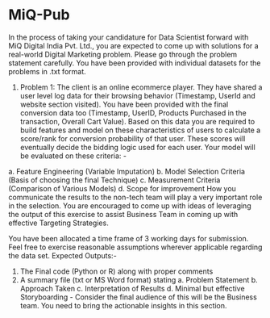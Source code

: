 # MiQ-Pub

In the process of taking your candidature for Data Scientist forward with MiQ Digital India Pvt. Ltd., you are expected to come up with solutions for a real-world Digital Marketing problem. Please go through the problem statement carefully. You have been provided with individual datasets for the problems in .txt format.  

1)	Problem 1: The client is an online ecommerce player. They have shared a user level log data for their browsing behavior (Timestamp, UserId and website section visited). You have been provided with the final conversion data too (Timestamp, UserID, Products Purchased in the transaction, Overall Cart Value). Based on this data you are required to build features and model on these characteristics of users to calculate a score/rank for conversion probability of that user. These scores will eventually decide the bidding logic used for each user. Your model will be evaluated on these criteria: - 

a.	Feature Engineering (Variable Imputation)
b.	Model Selection Criteria (Basis of choosing the final Technique)
c.	Measurement Criteria (Comparison of Various Models)
d.	Scope for improvement
How you communicate the results to the non-tech team will play a very important role in the selection. You are encouraged to come up with ideas of leveraging the output of this exercise to assist Business Team in coming up with effective Targeting Strategies.

You have been allocated a time frame of 3 working days for submission. Feel free to exercise reasonable assumptions wherever applicable regarding the data set. 
Expected Outputs:-
1.	The Final code (Python or R) along with proper comments
2.	A summary file (txt or MS Word format) stating 
a.	Problem Statement
b.	Approach Taken
c.	Interpretation of Results
d.	Minimal but effective Storyboarding - Consider the final audience of this will be the Business team. You need to bring the actionable insights in this section. 
